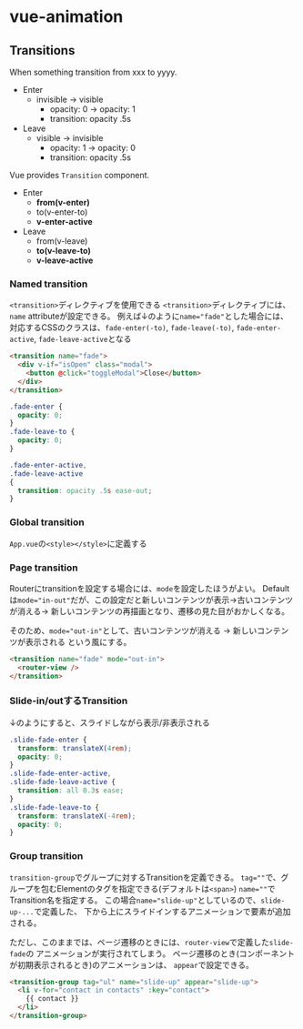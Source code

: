 # vue-animation
## Transitions
When something transition from xxx to yyyy.

- Enter
  - invisible -> visible
    - opacity: 0 -> opacity: 1
    - transition: opacity .5s
- Leave
  - visible -> invisible
    - opacity: 1 -> opacity: 0
    - transition: opacity .5s

Vue provides `Transition` component.
- Enter
  - **from(v-enter)**
  - to(v-enter-to)
  - **v-enter-active**
- Leave
  - from(v-leave)
  - **to(v-leave-to)**
  - **v-leave-active**

### Named transition
`<transition>`ディレクティブを使用できる
`<transition>`ディレクティブには、`name` attributeが設定できる。
例えば↓のように`name="fade"`とした場合には、
対応するCSSのクラスは、`fade-enter(-to)`, `fade-leave(-to)`,
`fade-enter-active`, `fade-leave-active`となる

```html
<transition name="fade">
  <div v-if="isOpen" class="modal">
    <button @click="toggleModal">Close</button>
  </div>
</transition>
```

```css
.fade-enter {
  opacity: 0;
}
.fade-leave-to {
  opacity: 0;
}

.fade-enter-active,
.fade-leave-active
{
  transition: opacity .5s ease-out;
}
```

### Global transition
`App.vue`の`<style></style>`に定義する

### Page transition
Routerにtransitionを設定する場合には、`mode`を設定したほうがよい。
Defaultは`mode="in-out"`だが、この設定だと新しいコンテンツが表示->古いコンテンツが消える->
新しいコンテンツの再描画となり、遷移の見た目がおかしくなる。

そのため、`mode="out-in"`として、古いコンテンツが消える -> 新しいコンテンツが表示される
という風にする。

```html
<transition name="fade" mode="out-in">
  <router-view />
</transition>
```

### Slide-in/outするTransition
↓のようにすると、スライドしながら表示/非表示される

```css
.slide-fade-enter {
  transform: translateX(4rem);
  opacity: 0;
}
.slide-fade-enter-active,
.slide-fade-leave-active {
  transition: all 0.3s ease;
}
.slide-fade-leave-to {
  transform: translateX(-4rem);
  opacity: 0;
}
```

### Group transition
`transition-group`でグループに対するTransitionを定義できる。
`tag=""`で、グループを包むElementのタグを指定できる(デフォルトは`<span>`)
`name=""`でTransition名を指定する。
この場合`name="slide-up"`としているので、`slide-up-...`で定義した、
下から上にスライドインするアニメーションで要素が追加される。

ただし、このままでは、ページ遷移のときには、`router-view`で定義した`slide-fade`の
アニメーションが実行されてしまう。
ページ遷移のとき(コンポーネントが初期表示されるとき)のアニメーションは、
`appear`で設定できる。


```html
<transition-group tag="ul" name="slide-up" appear="slide-up">
  <li v-for="contact in contacts" :key="contact">
    {{ contact }}
  </li>
</transition-group>
```
